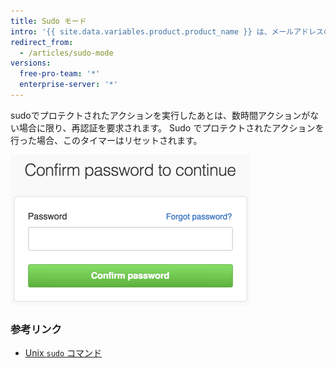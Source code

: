 ```yaml
---
title: Sudo モード
intro: '{{ site.data.variables.product.product_name }} は、メールアドレスの修正、第三者のアプリケーションの許可や新しい公開鍵の追加前、または、sudo でプロテクトされたアクションを開始する前に、パスワードを尋ねます。'
redirect_from:
  - /articles/sudo-mode
versions:
  free-pro-team: '*'
  enterprise-server: '*'
---
```


sudoでプロテクトされたアクションを実行したあとは、数時間アクションがない場合に限り、再認証を要求されます。 Sudo でプロテクトされたアクションを行った場合、このタイマーはリセットされます。

![Sudo モードダイアログ](/assets/images/help/settings/sudo_mode_popup.png)

### 参考リンク

- [Unix `sudo` コマンド](http://en.wikipedia.org/wiki/Sudo)
